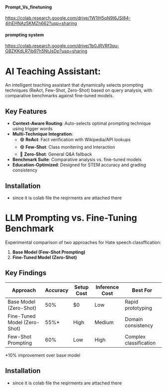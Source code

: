 #### Prompt_Vs_finetuning
https://colab.research.google.com/drive/1W1lH5qN9I6JSI84-4ihEHNAz5KMZh662?usp=sharing
#### prompting system
https://colab.research.google.com/drive/1b0JRVRf3qu-GBZKKdLR7ib97h5NtJsDp?usp=sharing

# AI Teaching Assistant:

An intelligent teaching assistant that dynamically selects prompting techniques (ReAct, Few-Shot, Zero-Shot) based on query analysis, with comparative benchmarks against fine-tuned models.

## Key Features

- **Context-Aware Routing**: Auto-selects optimal prompting technique using trigger words
- **Multi-Technique Integration**:
  - 🟢 **ReAct**: Fact verification with Wikipedia/API lookups
  - 🟣 **Few-Shot**: Class monitering and Interaction
  - 🔵 **Zero-Shot**: General Q&A fallback
- **Benchmark Suite**: Comparative analysis vs. fine-tuned models
- **Education-Optimized**: Designed for STEM accuracy and grading consistency

## Installation

- since it is colab file the reqirments are attached there

# LLM Prompting vs. Fine-Tuning Benchmark

Experimental comparison of two approaches for Hate speech classffication:
1. **Base Model (Few-Shot Prompting)**
2. **Fine-Tuned Model (Zero-Shot)**

## Key Findings

| Approach | Accuracy | Setup Cost | Inference Cost | Best For |
|----------|----------|------------|----------------|----------|
| Base Model (Zero-Shot) | 50% | $0 | Low | Rapid prototyping |
| Fine-Tuned Model (Zero-Shot) | 55%* | High | Medium | Domain consistency |
| Few-Shot Prompting | 60% | Low | High | Complex classification |

*10% improvement over base model


## Installation

- since it is colab file the reqirments are attached there
